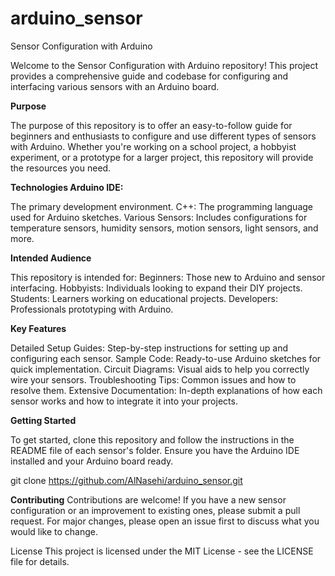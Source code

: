 # arduino_sensor
Sensor Configuration with Arduino

Welcome to the Sensor Configuration with Arduino repository! This project provides a comprehensive guide and codebase for configuring and interfacing various sensors with an Arduino board.

**Purpose**

The purpose of this repository is to offer an easy-to-follow guide for beginners and enthusiasts to configure and use different types of sensors with Arduino. Whether you're working on a school project, a hobbyist experiment, or a prototype for a larger project, this repository will provide the resources you need.

**Technologies Arduino IDE:**

The primary development environment.
C++: The programming language used for Arduino sketches.
Various Sensors: Includes configurations for temperature sensors, humidity sensors, motion sensors, light sensors, and more.

**Intended Audience**


This repository is intended for:
Beginners: Those new to Arduino and sensor interfacing.
Hobbyists: Individuals looking to expand their DIY projects.
Students: Learners working on educational projects.
Developers: Professionals prototyping with Arduino.


**Key Features**

Detailed Setup Guides: Step-by-step instructions for setting up and configuring each sensor.
Sample Code: Ready-to-use Arduino sketches for quick implementation.
Circuit Diagrams: Visual aids to help you correctly wire your sensors.
Troubleshooting Tips: Common issues and how to resolve them.
Extensive Documentation: In-depth explanations of how each sensor works and how to integrate it into your projects.

**Getting Started**

To get started, clone this repository and follow the instructions in the README file of each sensor's folder. Ensure you have the Arduino IDE installed and your Arduino board ready.

git clone https://github.com/AlNasehi/arduino_sensor.git

**Contributing**
Contributions are welcome! If you have a new sensor configuration or an improvement to existing ones, please submit a pull request. For major changes, please open an issue first to discuss what you would like to change.

License
This project is licensed under the MIT License - see the LICENSE file for details.
